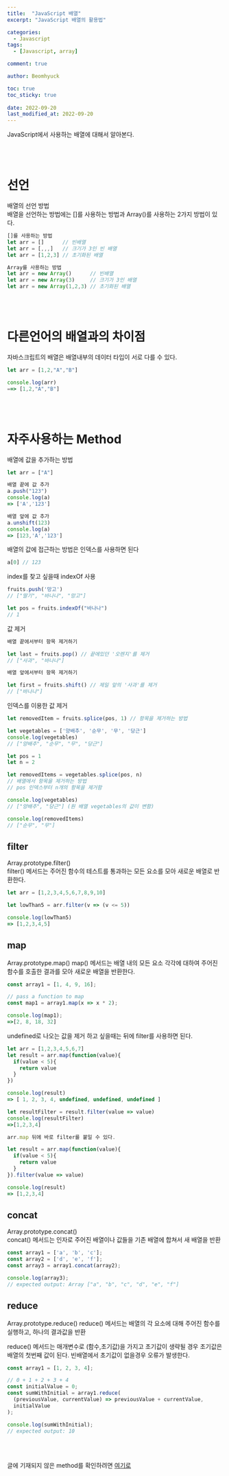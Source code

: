 ```yaml
---
title:  "JavaScript 배열"
excerpt: "JavaScript 배열의 활용법"

categories:
  - Javascript
tags:
  - [Javascript, array]

comment: true

author: Beomhyuck

toc: true
toc_sticky: true
 
date: 2022-09-20
last_modified_at: 2022-09-20
---
```


JavaScript에서 사용하는 배열에 대해서 알아본다.

<br><br>

선언
===
배열의 선언 방법   
배열을 선언하는 방법에는 []를 사용하는 방법과 Array()를 사용하는 2가지 방법이 있다.

```javascript
[]를 사용하는 방법
let arr = []      // 빈배열
let arr = [,,,]   // 크기가 3인 빈 배열
let arr = [1,2,3] // 초기화된 배열

Array를 사용하는 방법
let arr = new Array()      // 빈배열
let arr = new Array(3)     // 크기가 3인 배열
let arr = new Array(1,2,3) // 초기화된 배열
```
<br><br>

다른언어의 배열과의 차이점
===
자바스크립트의 배열은 배열내부의 데이터 타입이 서로 다를 수 있다.    
```javascript
let arr = [1,2,"A","B"]

console.log(arr)
==> [1,2,"A","B"]
```

<br><br>

자주사용하는 Method
===

배열에 값을 추가하는 방법
```javascript
let arr = ["A"]

배열 끝에 값 추가
a.push("123") 
console.log(a) 
=> ['A','123']

배열 앞에 값 추가
a.unshift(123)
console.log(a)
=> [123,'A','123']
```

배열의 값에 접근하는 방법은 인덱스를 사용하면 된다
```javascript
a[0] // 123
```

index를 찾고 싶을때 indexOf 사용
```javascript
fruits.push('망고')
// ["딸기", "바나나", "망고"]

let pos = fruits.indexOf("바나나")
// 1
```
값 제거
```javascript
배열 끝에서부터 항목 제거하기

let last = fruits.pop() // 끝에있던 '오렌지'를 제거
// ["사과", "바나나"]

배열 앞에서부터 항목 제거하기

let first = fruits.shift() // 제일 앞의 '사과'를 제거
// ["바나나"]
```

인덱스를 이용한 값 제거
```javascript
let removedItem = fruits.splice(pos, 1) // 항목을 제거하는 방법

let vegetables = ['양배추', '순무', '무', '당근']
console.log(vegetables)
// ["양배추", "순무", "무", "당근"]

let pos = 1
let n = 2

let removedItems = vegetables.splice(pos, n)
// 배열에서 항목을 제거하는 방법
// pos 인덱스부터 n개의 항목을 제거함

console.log(vegetables)
// ["양배추", "당근"] (원 배열 vegetables의 값이 변함)

console.log(removedItems)
// ["순무", "무"]
```


filter
---
Array.prototype.filter()   
filter() 메서드는 주어진 함수의 테스트를 통과하는 모든 요소를 모아 새로운 배열로 반환한다.

```javascript
let arr = [1,2,3,4,5,6,7,8,9,10]

let lowThan5 = arr.filter(v => (v <= 5))

console.log(lowThan5)
=> [1,2,3,4,5]
```

map
---
Array.prototype.map()
map() 메서드는 배열 내의 모든 요소 각각에 대하여 주어진 함수를 호출한 결과를 모아 새로운 배열을 반환한다.

```javascript
const array1 = [1, 4, 9, 16];

// pass a function to map
const map1 = array1.map(x => x * 2);

console.log(map1);
=>[2, 8, 18, 32]

```

undefined로 나오는 값을 제거 하고 싶을때는 뒤에 filter를 사용하면 된다.

```javascript
let arr = [1,2,3,4,5,6,7]
let result = arr.map(function(value){
  if(value < 5){
    return value
  }
})

console.log(result)
=> [ 1, 2, 3, 4, undefined, undefined, undefined ]

let resultFilter = result.filter(value => value)
console.log(resultFilter)
=>[1,2,3,4]

arr.map 뒤에 바로 filter를 붙일 수 있다.

let result = arr.map(function(value){
  if(value < 5){
    return value
  }
}).filter(value => value)

console.log(result)
=> [1,2,3,4]

```

concat
---
Array.prototype.concat()   
concat() 메서드는 인자로 주어진 배열이나 값들을 기존 배열에 합쳐서 새 배열을 반환

```javascript
const array1 = ['a', 'b', 'c'];
const array2 = ['d', 'e', 'f'];
const array3 = array1.concat(array2);

console.log(array3);
// expected output: Array ["a", "b", "c", "d", "e", "f"]
```

reduce
---
Array.prototype.reduce()
reduce() 메서드는 배열의 각 요소에 대해 주어진 함수를 실행하고, 하나의 결과값을 반환

reduce() 메서드는 매개변수로 (함수,초기값)을 가지고 초기값이 생략될 경우 초기값은 배열의 첫번째 값이 된다. 빈배열에서 초기값이 없을경우 오류가 발생한다.

```javascript
const array1 = [1, 2, 3, 4];

// 0 + 1 + 2 + 3 + 4
const initialValue = 0;
const sumWithInitial = array1.reduce(
  (previousValue, currentValue) => previousValue + currentValue,
  initialValue
);

console.log(sumWithInitial);
// expected output: 10
```

<br><br>

글에 기재되지 않은 method를 확인하려면 [여기로](https://developer.mozilla.org/ko/docs/Web/JavaScript/Reference/Global_Objects/Array)   


